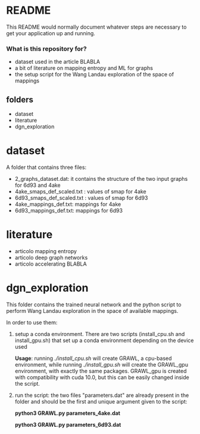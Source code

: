 # README #

This README would normally document whatever steps are necessary to get your application up and running.

### What is this repository for? ###

* dataset used in the article BLABLA
* a bit of literature on mapping entropy and ML for graphs
* the setup script for the Wang Landau exploration of the space of mappings 

## folders

* dataset
* literature
* dgn_exploration

# dataset

A folder that contains three files:

- 2_graphs_dataset.dat: it contains the structure of the two input graphs for 6d93 and 4ake
- 4ake_smaps_def_scaled.txt : values of smap for 4ake
- 6d93_smaps_def_scaled.txt : values of smap for 6d93
- 4ake_mappings_def.txt: mappings for 4ake
- 6d93_mappings_def.txt: mappings for 6d93

# literature

- articolo mapping entropy
- articolo deep graph networks
- articolo accelerating BLABLA

# dgn_exploration

This folder contains the trained neural network and the python script to perform Wang Landau exploration in the space of available mappings.

In order to use them:

1. setup a conda environment. There are two scripts (install_cpu.sh and install_gpu.sh) that set up a conda environment depending on the device used

	**Usage**: running *./install_cpu.sh* will create GRAWL, a cpu-based environment, while running *./install_gpu.sh* will create the GRAWL_gpu environment, with exactly the same packages. GRAWL_gpu is created with compatibility with cuda 10.0, but this can be easily changed inside the script. 

2. run the script: the two files "parameters.dat" are already present in the folder and should be the first and unique argument given to the script:
	
	**python3 GRAWL.py parameters_4ake.dat**
	
	**python3 GRAWL.py parameters_6d93.dat**
